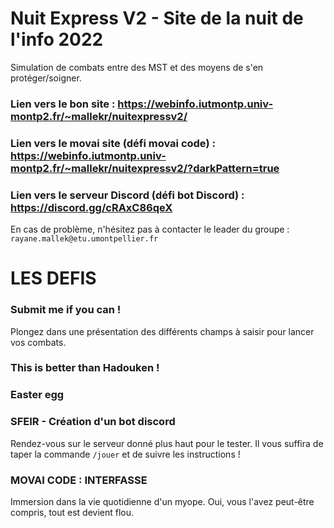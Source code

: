 # Nuit Express V2 - Site de la nuit de l'info 2022
Simulation de combats entre des MST et des moyens de s'en protéger/soigner.

### Lien vers le bon site : https://webinfo.iutmontp.univ-montp2.fr/~mallekr/nuitexpressv2/
### Lien vers le movai site (défi movai code) : https://webinfo.iutmontp.univ-montp2.fr/~mallekr/nuitexpressv2/?darkPattern=true
### Lien vers le serveur Discord (défi bot Discord) : https://discord.gg/cRAxC86qeX

En cas de problème, n'hésitez pas à contacter le leader du groupe : `rayane.mallek@etu.umontpellier.fr`

# LES DEFIS

### Submit me if you can !
Plongez dans une présentation des différents champs à saisir pour lancer vos combats.

### This is better than Hadouken !

### Easter egg

### SFEIR - Création d'un bot discord
Rendez-vous sur le serveur donné plus haut pour le tester. Il vous suffira de taper la commande `/jouer` et de suivre les instructions !

### MOVAI CODE : INTERFASSE
Immersion dans la vie quotidienne d'un myope. Oui, vous l'avez peut-être compris, tout est devient flou.
